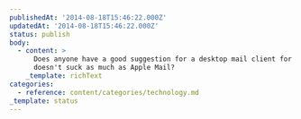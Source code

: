 ```yaml
---
publishedAt: '2014-08-18T15:46:22.000Z'
updatedAt: '2014-08-18T15:46:22.000Z'
status: publish
body:
  - content: >
      Does anyone have a good suggestion for a desktop mail client for mac that
      doesn't suck as much as Apple Mail?
    _template: richText
categories:
  - reference: content/categories/technology.md
_template: status
---
```



